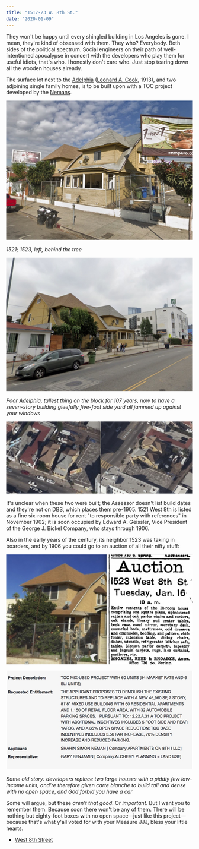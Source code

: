 ```yaml
---
title: "1517-23 W. 8th St."
date: "2020-01-09"
---
```


They won't be happy until every shingled building in Los Angeles is gone. I mean, they're kind of obsessed with them. They who? Everybody. Both sides of the political spectrum. Social engineers on their path of well-intentioned apocalypse in concert with the developers who play them for useful idiots, that's who. I honestly don't care who. Just stop tearing down all the wooden houses already.

The surface lot next to the [Adelphia](https://www.flickr.com/search/?sort=date-taken-desc&safe_search=1&tags=theadelphia&user_id=55868231%40N00&view_all=1) ([Leonard A. Cook](https://krisjohnston.evrealestate.com/ListingDetails/246-Canon-Dr-SANTA-BARBARA-CA-93105/19-306), 1913), and two adjoining single family homes, is to be built upon with a TOC project developed by the [Nemans](https://therealdeal.com/la/2018/10/05/despite-guilty-plea-south-park-skyscraper-tied-to-ben-neman-advances/).

![](images/Screen-Shot-2020-01-08-at-6.49.13-PM-1024x762.jpg)

_1521; 1523, left, behind the tree_

![](images/Screen-Shot-2020-01-08-at-6.51.13-PM-1024x730.jpg)

_Poor [Adelphia](https://66.media.tumblr.com/tumblr_lvigjnWJHC1r3zvezo1_1280.jpg), tallest thing on the block for 107 years, now to have a seven-story building gleefully five-foot side yard all jammed up against your windows_

![](images/Screen-Shot-2020-01-08-at-8.05.48-PM-1024x395.jpg)

It's unclear when these two were built; the Assessor doesn't list build dates and they're not on DBS, which places them pre-1905. 1521 West 8th is listed as a fine six-room house for rent "to responsible party with references" in November 1902; it is soon occupied by Edward A. Geissler, Vice President of the George J. Bickel Company, who stays through 1906.

Also in the early years of the century, its neighbor 1523 was taking in boarders, and by 1906 you could go to an auction of all their nifty stuff:

![](images/Screen-Shot-2020-01-08-at-7.05.52-PM-1024x600.jpg)

![](images/24c27-screen-shot-2020-01-08-at-6.52.42-pm.jpg)

_Same old story: developers replace two large houses with a piddly few low-income units, and're therefore given carte blanche to build tall and dense with no open space_, _and God forbid you have a car_

Some will argue, but these _aren't that good_. Or _important_. But I want you to remember them. Because soon there won't be any of them. There will be nothing but eighty-foot boxes with no open space—just like this project—because that's what y'all voted for with your Measure JJJ, bless your little hearts.

- [West 8th Street](https://www.google.com/maps/search/?api=1&query=34.051977,-118.271064)
